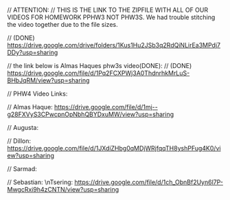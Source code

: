 // ATTENTION:
// THIS IS THE LINK TO THE ZIPFILE WITH ALL OF OUR VIDEOS FOR HOMEWORK PPHW3 NOT PHW3S. We had trouble stitching the video together due to the file sizes.

// (DONE)   https://drive.google.com/drive/folders/1Kus1Hu2JSb3q2RdQiNLirEa3MPdj7DDy?usp=sharing

// the link below is Almas Haques phw3s video(DONE):
// (DONE) https://drive.google.com/file/d/1Pq2FCXPWj3A0ThdnrhkMrLuS-BHbJqRM/view?usp=sharing

// PHW4 Video Links:

// Almas Haque: https://drive.google.com/file/d/1mj--g28FXVyS3CPwcpnOpNbhQBYDxuMW/view?usp=sharing

// Augusta:

// Dillon: https://drive.google.com/file/d/1JXdiZHbg0qMDjWRjfqqTH8yshPFug4K0/view?usp=sharing

// Sarmad:

// Sebastian:
\nTsering: https://drive.google.com/file/d/1ch_ObnBf2Uyn6l7P-MwgcRxi9h4zCNTN/view?usp=sharing
